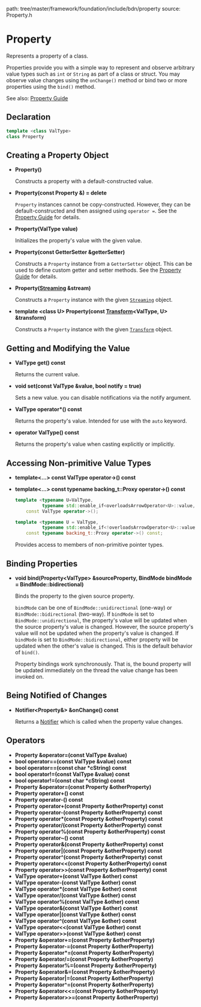 path: tree/master/framework/foundation/include/bdn/property
source: Property.h

# Property

Represents a property of a class.

Properties provide you with a simple way to represent and observe arbitrary value types such as `int` or `String` as part of a class or struct. You may observe value changes using the `onChange()` method or bind two or more properties using the `bind()` method.

See also: [Property Guide](../../guides/fundamentals/properties.md)

## Declaration

```C++
template <class ValType> 
class Property
```

## Creating a Property Object

* **Property()**

	Constructs a property with a default-constructed value.

* **Property(const Property &) = delete**

	`Property` instances cannot be copy-constructed. However, they can be default-constructed and then assigned using `operator =`. See the [Property Guide](../../guides/fundamentals/properties.md#copying) for details.

* **Property(ValType value)**

	Initializes the property's value with the given value.

* **Property(const GetterSetter<ValType> &getterSetter)**

	Constructs a `Property` instance from a `GetterSetter` object. This can be used to define custom getter and setter methods. See the [Property Guide](../../guides/fundamentals/properties.md#getters-and-setters) for details.

* **Property([Streaming](streaming.md) &stream)**

	Constructs a `Property` instance with the given [`Streaming`](streaming.md) object.

* **template <class U\> Property(const [Transform](transform.md)<ValType, U\> &transform)**

	Constructs a `Property` instance with the given [`Transform`](transform.md) object.


## Getting and Modifying the Value

* **ValType get() const**

	Returns the current value.

* **void set(const ValType &value, bool notify = true)**

	Sets a new value. you can disable notifications via the notify argument.

* **ValType operator\*() const**

	Returns the property's value. Intended for use with the `auto` keyword.

* **operator ValType() const**

	Returns the property's value when casting explicitly or implicitly.

## Accessing Non-primitive Value Types

* **template<...> const ValType operator-\>() const**
* **template<...> const typename backing_t::Proxy operator-\>() const**

	```c++
	template <typename U=ValType, 
			  typename std::enable_if<overloadsArrowOperator<U>::value, int>::type = 0>
		const ValType operator->();
    
    template <typename U = ValType, 
    		  typename std::enable_if<!overloadsArrowOperator<U>::value, int>::type = 0>
    	const typename backing_t::Proxy operator->() const;
	```

	Provides access to members of non-primitive pointer types.

## Binding Properties

* **void bind(Property<ValType\> &sourceProperty, BindMode bindMode = BindMode::bidirectional)**

	Binds the property to the given source property.

	`bindMode` can be one of `BindMode::unidirectional` (one-way) or `BindMode::bidirectional` (two-way). If `bindMode` is set to `BindMode::unidirectional`, the property's value will be updated when the source property's value is changed. However, the source property's value will not be updated when the property's value is changed. If `bindMode` is set to `BindMode::bidirectional`, either property will be updated when the other's value is changed. This is the default behavior of `bind()`.

	Property bindings work synchronously. That is, the bound property will be updated immediately on the thread the value change has been invoked on.

## Being Notified of Changes

* **Notifier<Property&> &onChange() const**
	
	Returns a [Notifier](notifier.md) which is called when the property value changes.

## Operators

* **Property &operator=(const ValType &value)**
* **bool operator==(const ValType &value) const**
* **bool operator==(const char \*cString) const**
* **bool operator!=(const ValType &value) const**
* **bool operator!=(const char \*cString) const**
* **Property &operator=(const Property &otherProperty)**
* **Property operator+() const**
* **Property operator-() const**
* **Property operator+(const Property &otherProperty) const**
* **Property operator-(const Property &otherProperty) const**
* **Property operator\*(const Property &otherProperty) const**
* **Property operator/(const Property &otherProperty) const**
* **Property operator%(const Property &otherProperty) const**
* **Property operator~() const**
* **Property operator&(const Property &otherProperty) const**
* **Property operator|(const Property &otherProperty) const**
* **Property operator^(const Property &otherProperty) const**
* **Property operator<<(const Property &otherProperty) const**
* **Property operator>>(const Property &otherProperty) const**
* **ValType operator+(const ValType &other) const**
* **ValType operator-(const ValType &other) const**
* **ValType operator\*(const ValType &other) const**
* **ValType operator/(const ValType &other) const**
* **ValType operator%(const ValType &other) const**
* **ValType operator&(const ValType &other) const**
* **ValType operator|(const ValType &other) const**
* **ValType operator^(const ValType &other) const**
* **ValType operator<<(const ValType &other) const**
* **ValType operator>>(const ValType &other) const**
* **Property &operator+=(const Property &otherProperty)**
* **Property &operator-=(const Property &otherProperty)**
* **Property &operator\*=(const Property &otherProperty)**
* **Property &operator/=(const Property &otherProperty)**
* **Property &operator%=(const Property &otherProperty)**
* **Property &operator&=(const Property &otherProperty)**
* **Property &operator|=(const Property &otherProperty)**
* **Property &operator^=(const Property &otherProperty)**
* **Property &operator<<=(const Property &otherProperty)**
* **Property &operator>>=(const Property &otherProperty)**
